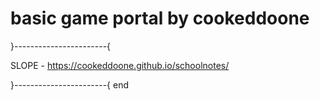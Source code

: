 # basic game portal by cookeddoone

}-----------------------{

SLOPE - https://cookeddoone.github.io/schoolnotes/

}-----------------------{
           end

